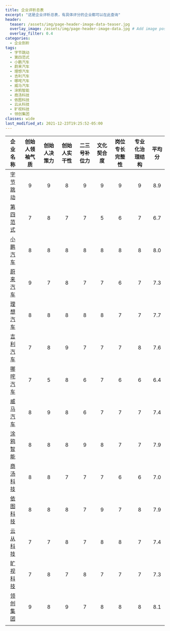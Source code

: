 ```yaml
---
title: 企业评析总表
excerpt: "这是企业评析总表，有具体评分的企业都可以在此查询"
header:
  teaser: /assets/img/page-header-image-data-teaser.jpg
  overlay_image: /assets/img/page-header-image-data.jpg # Add image post (optional)
  overlay_filter: 0.4
categories:
  - 企业剖析
tags: 
  - 字节跳动
  - 第四范式
  - 小鹏汽车
  - 蔚来汽车
  - 理想汽车
  - 吉利汽车
  - 哪咤汽车
  - 威马汽车
  - 涂鸦智能
  - 商汤科技
  - 依图科技
  - 云从科技
  - 旷视科技
  - 领创集团 
classes: wide
last_modified_at: 2021-12-23T19:25:52-05:00
---
```


|                           企业名称                           | 创始人领袖气质 | 创始人决策力 | 创始人实干性 | 二三号补位力 | 文化契合度 | 岗位专长完整性 | 专业化治理结构 | 平均分 |
| :----------------------------------------------------------: | :------------: | :----------: | :----------: | :----------: | :--------: | :------------: | :------------: | :----: |
| [字节跳动](https://facereader.witbacon.com/docs/%E9%98%85%E7%9B%B8%E8%AF%86%E4%BA%BA/%E4%BC%81%E4%B8%9A%E5%89%96%E6%9E%90/tmt/TMT-dancebyte/) |       9        |      9       |      8       |      9       |     9      |       9        |       9        |  8.9   |
| [第四范式](https://facereader.witbacon.com/docs/%E9%98%85%E7%9B%B8%E8%AF%86%E4%BA%BA/%E4%BC%81%E4%B8%9A%E5%89%96%E6%9E%90/ai/AI-4Paradigm(2)/) |       7        |      8       |      7       |      7       |     5      |       6        |       7        |  6.7   |
| [小鹏汽车](https://facereader.witbacon.com/docs/%E9%98%85%E7%9B%B8%E8%AF%86%E4%BA%BA/%E4%BC%81%E4%B8%9A%E5%89%96%E6%9E%90/%E6%96%B0%E8%83%BD%E6%BA%90%E6%B1%BD%E8%BD%A6/NEV-Xiaopeng/) |       8        |      8       |      8       |      8       |     8      |       8        |       8        |  8.0   |
| [蔚来汽车](https://facereader.witbacon.com/docs/%E9%98%85%E7%9B%B8%E8%AF%86%E4%BA%BA/%E4%BC%81%E4%B8%9A%E5%89%96%E6%9E%90/%E6%96%B0%E8%83%BD%E6%BA%90%E6%B1%BD%E8%BD%A6/NEV-nio/) |       9        |      7       |      8       |      7       |     7      |       6        |       7        |  7.3   |
| [理想汽车](https://facereader.witbacon.com/docs/%E9%98%85%E7%9B%B8%E8%AF%86%E4%BA%BA/%E4%BC%81%E4%B8%9A%E5%89%96%E6%9E%90/%E6%96%B0%E8%83%BD%E6%BA%90%E6%B1%BD%E8%BD%A6/NEV-lixiang/) |       8        |      8       |      8       |      8       |     8      |       7        |       7        |  7.7   |
| [吉利汽车](https://facereader.witbacon.com/docs/%E9%98%85%E7%9B%B8%E8%AF%86%E4%BA%BA/%E4%BC%81%E4%B8%9A%E5%89%96%E6%9E%90/%E6%96%B0%E8%83%BD%E6%BA%90%E6%B1%BD%E8%BD%A6/NEV-Geelyauto/) |       7        |      8       |      9       |      7       |     7      |       7        |       8        |  7.6   |
| [哪咤汽车](https://facereader.witbacon.com/docs/%E9%98%85%E7%9B%B8%E8%AF%86%E4%BA%BA/%E4%BC%81%E4%B8%9A%E5%89%96%E6%9E%90/%E6%96%B0%E8%83%BD%E6%BA%90%E6%B1%BD%E8%BD%A6/NEV-hozonauto-wmmotor/) |       7        |      5       |      8       |      6       |     7      |       6        |       6        |  6.4   |
| [威马汽车](https://facereader.witbacon.com/docs/%E9%98%85%E7%9B%B8%E8%AF%86%E4%BA%BA/%E4%BC%81%E4%B8%9A%E5%89%96%E6%9E%90/%E6%96%B0%E8%83%BD%E6%BA%90%E6%B1%BD%E8%BD%A6/NEV-hozonauto-wmmotor/) |       8        |      9       |      8       |      6       |     7      |       7        |       7        |  7.4   |
| [涂鸦智能](https://facereader.witbacon.com/docs/%E9%98%85%E7%9B%B8%E8%AF%86%E4%BA%BA/%E4%BC%81%E4%B8%9A%E5%89%96%E6%9E%90/ai/AI-Tuya/) |       8        |      8       |      8       |      9       |     8      |       7        |       7        |  7.9   |
| [商汤科技](https://facereader.witbacon.com/docs/%E9%98%85%E7%9B%B8%E8%AF%86%E4%BA%BA/%E4%BC%81%E4%B8%9A%E5%89%96%E6%9E%90/ai/AI-sensetime/) |       8        |      8       |      7       |      7       |     7      |       6        |       6        |  7.0   |
| [依图科技](https://facereader.witbacon.com/docs/%E9%98%85%E7%9B%B8%E8%AF%86%E4%BA%BA/%E4%BC%81%E4%B8%9A%E5%89%96%E6%9E%90/ai/AI-yitu/) |       8        |      8       |      8       |      7       |     9      |       7        |       8        |  7.9   |
| [云从科技](https://facereader.witbacon.com/docs/%E9%98%85%E7%9B%B8%E8%AF%86%E4%BA%BA/%E4%BC%81%E4%B8%9A%E5%89%96%E6%9E%90/ai/AI-yuncong/) |       7        |      7       |      8       |      7       |     8      |       8        |       7        |  7.4   |
| [旷视科技](https://facereader.witbacon.com/docs/%E9%98%85%E7%9B%B8%E8%AF%86%E4%BA%BA/%E4%BC%81%E4%B8%9A%E5%89%96%E6%9E%90/ai/AI-kuangshi/) |       7        |      8       |      7       |      8       |     7      |       7        |       7        |  7.3   |
| [领创集团](https://facereader.witbacon.com/docs/%E9%98%85%E7%9B%B8%E8%AF%86%E4%BA%BA/%E4%BC%81%E4%B8%9A%E5%89%96%E6%9E%90/ai/AI-advancegroup-2/) |       9        |      8       |      9       |      7       |     8      |       8        |       8        |  8.1   |
|                                                              |                |              |              |              |            |                |                |        |

